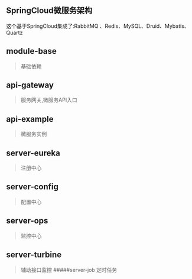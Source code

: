 ## SpringCloud微服务架构
这个基于SpringCloud集成了:RabbitMQ 、Redis、MySQL、Druid、Mybatis、Quartz
## module-base
>基础依赖
## api-gateway
>服务网关,微服务API入口
## api-example
>微服务实例
## server-eureka
>注册中心
## server-config
>配置中心
## server-ops
>监控中心
## server-turbine
>辅助接口监控
#####server-job
>定时任务

